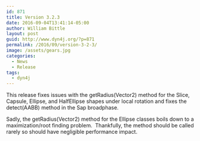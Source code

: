```yaml
---
id: 871
title: Version 3.2.3
date: 2016-09-04T13:41:14-05:00
author: William Bittle
layout: post
guid: http://www.dyn4j.org/?p=871
permalink: /2016/09/version-3-2-3/
image: /assets/gears.jpg
categories:
  - News
  - Release
tags:
  - dyn4j
---
```

This release fixes issues with the getRadius(Vector2) method for the Slice, Capsule, Ellipse, and HalfEllipse shapes under local rotation and fixes the detect(AABB) method in the Sap broadphase.

<!--more-->

Sadly, the getRadius(Vector2) method for the Ellipse classes boils down to a maximization/root finding problem.  Thankfully, the method should be called rarely so should have negligible performance impact.